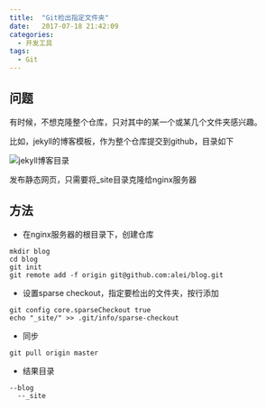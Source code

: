 ```yaml
---
title:  "Git检出指定文件夹"
date:   2017-07-18 21:42:09
categories:
  - 开发工具
tags:
  - Git
---
```


## 问题
有时候，不想克隆整个仓库，只对其中的某一个或某几个文件夹感兴趣。

比如，jekyll的博客模板，作为整个仓库提交到github，目录如下

![jekyll博客目录](/blog/img/in-post/20170718214711-jekll-blog-tree.jpg)

发布静态网页，只需要将_site目录克隆给nginx服务器

## 方法

* 在nginx服务器的根目录下，创建仓库
```shell
mkdir blog
cd blog
git init
git remote add -f origin git@github.com:alei/blog.git
```

* 设置sparse checkout，指定要检出的文件夹，按行添加
```shell
git config core.sparseCheckout true
echo "_site/" >> .git/info/sparse-checkout
```


* 同步
```shell
git pull origin master
```


* 结果目录
```shell
--blog
  --_site
```
